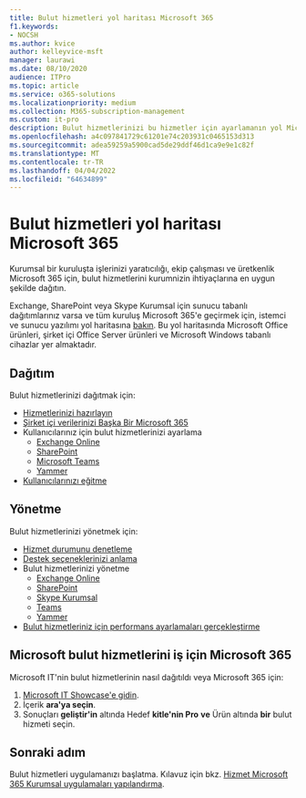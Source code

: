 ```yaml
---
title: Bulut hizmetleri yol haritası Microsoft 365
f1.keywords:
- NOCSH
ms.author: kvice
author: kelleyvice-msft
manager: laurawi
ms.date: 08/10/2020
audience: ITPro
ms.topic: article
ms.service: o365-solutions
ms.localizationpriority: medium
ms.collection: M365-subscription-management
ms.custom: it-pro
description: Bulut hizmetlerinizi bu hizmetler için ayarlamanın yol Microsoft 365.
ms.openlocfilehash: a4c097841729c61201e74c203931c0465153d313
ms.sourcegitcommit: adea59259a5900cad5de29ddf46d1ca9e9e1c82f
ms.translationtype: MT
ms.contentlocale: tr-TR
ms.lasthandoff: 04/04/2022
ms.locfileid: "64634899"
---
```

# <a name="cloud-services-roadmap-for-microsoft-365"></a>Bulut hizmetleri yol haritası Microsoft 365

Kurumsal bir kuruluşta işlerinizi yaratıcılığı, ekip çalışması ve üretkenlik Microsoft 365 için, bulut hizmetlerini kurumnizin ihtiyaçlarına en uygun şekilde dağıtın.

Exchange, SharePoint veya Skype Kurumsal için sunucu tabanlı dağıtımlarınız varsa ve tüm kuruluş Microsoft 365'e geçirmek için, istemci ve sunucu yazılımı yol haritasına [bakın](client-server-software-roadmap-microsoft-365.md). Bu yol haritasında Microsoft Office ürünleri, şirket içi Office Server ürünleri ve Microsoft Windows tabanlı cihazlar yer almaktadır.

## <a name="deploy"></a>Dağıtım

Bulut hizmetlerinizi dağıtmak için:

- [Hizmetlerinizi hazırlayın](configure-services-and-applications.md)
- [Şirket içi verilerinizi Başka Bir Microsoft 365](migrate-data-to-office-365.md)
- Kullanıcılarınız için bulut hizmetlerinizi ayarlama
  - [Exchange Online](/Exchange/exchange-online)
  - [SharePoint](/sharepoint/sharepoint-online)
  - [Microsoft Teams](/MicrosoftTeams/Teams-overview)
  - [Yammer](https://support.office.com/article/e1464355-1f97-49ac-b2aa-dd320b179dbe)
- [Kullanıcılarınızı eğitme](/office365/admin/admin-overview/get-started-with-office-365#training-resources-for-your-users)

## <a name="manage"></a>Yönetme

Bulut hizmetlerinizi yönetmek için: 

- [Hizmet durumunu denetleme](view-service-health.md)
- [Destek seçeneklerinizi anlama](../admin/get-help-support.md)
- Bulut hizmetlerinizi yönetme
  - [Exchange Online](/Exchange/exchange-online)
  - [SharePoint](https://support.office.com/article/79eb0420-8cbd-4bcb-a90b-ddc7d3ab4b3a)
  - [Skype Kurumsal](/SkypeForBusiness/skype-for-business-online)
  - [Teams](/MicrosoftTeams/quality-of-experience-review-guide)
  - [Yammer](https://support.office.com/article/e1464355-1f97-49ac-b2aa-dd320b179dbe)
- [Bulut hizmetleriniz için performans ayarlamaları gerçekleştirme](tune-microsoft-365-performance.md)

## <a name="how-microsoft-does-cloud-services-for-microsoft-365"></a>Microsoft bulut hizmetlerini iş için Microsoft 365

Microsoft IT'nin bulut hizmetlerinin nasıl dağıtıldı veya Microsoft 365 için:

1. [Microsoft IT Showcase'e gidin](https://www.microsoft.com/itshowcase).
2. İçerik **ara'ya seçin**.
3. Sonuçları **geliştir'in** altında Hedef **kitle'nin Pro** **ve** Ürün altında **bir** bulut hizmeti seçin.

## <a name="next-step"></a>Sonraki adım

Bulut hizmetleri uygulamanızı başlatma. Kılavuz için bkz. [Hizmet Microsoft 365 Kurumsal uygulamaları yapılandırma](configure-services-and-applications.md).
